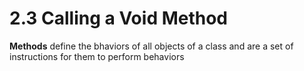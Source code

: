# 2.3 Calling a Void Method
**Methods** define the bhaviors of all objects of a class and are a set of instructions for them to perform behaviors

